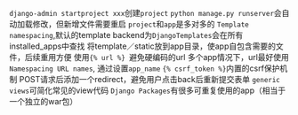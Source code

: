 `django-admin startproject xxx`创建`project`
`python manage.py runserver`会自动加载修改，但新增文件需要重启
`project`和`app`是多对多的
`Template namespacing`,默认的template backend为`DjangoTemplates`会在所有installed_apps中查找
将template／static放到app目录，使app自包含需要的文件，后续重用方便
使用`{% url %} `避免硬编码的url
多个app情况下，url最好使用`Namespacing URL names`, 通过设置`app_name`
`{% csrf_token %}`内置的csrf保护机制
POST请求后添加一个redirect，避免用户点击back后重新提交表单
`generic views`可简化常见的view代码
`Django Packages`有很多可重复使用的app（相当于一个独立的war包）
